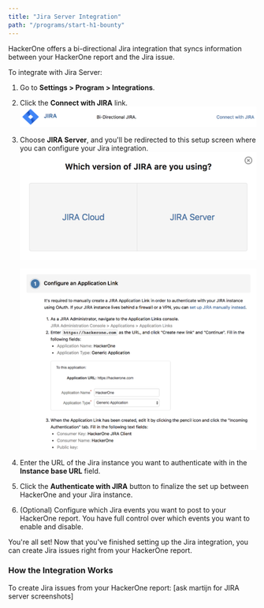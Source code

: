 ```yaml
---
title: "Jira Server Integration"
path: "/programs/start-h1-bounty"
---
```


HackerOne offers a bi-directional Jira integration that syncs information between your HackerOne report and the Jira issue.

To integrate with Jira Server:
1. Go to **Settings > Program > Integrations**.
2. Click the **Connect with JIRA** link.
   ![jira-server-1](./images/jira-server-1.png?raw=true)

3. Choose **JIRA Server**, and you'll be redirected to this setup screen where you can configure your Jira integration.
   ![jira-server-3](./images/jira-server-3.png?raw=true)

   ![jira-server-2](./images/jira-server-2.png?raw=true)

4. Enter the URL of the Jira instance you want to authenticate with in the **Instance base URL** field.
5. Click the **Authenticate with JIRA** button to finalize the set up between HackerOne and your Jira instance.  
6. (Optional) Configure which Jira events you want to post to your HackerOne report. You have full control over which events you want to enable and disable.

You're all set! Now that you've finished setting up the Jira integration, you can create Jira issues right from your HackerOne report.

### How the Integration Works

To create Jira issues from your HackerOne report:
[ask martijn for JIRA server screenshots]
